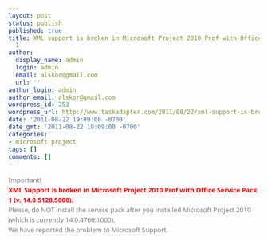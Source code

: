 ```yaml
---
layout: post
status: publish
published: true
title: XML support is broken in Microsoft Project 2010 Prof with Office Service Pack
  1
author:
  display_name: admin
  login: admin
  email: alskor@gmail.com
  url: ''
author_login: admin
author_email: alskor@gmail.com
wordpress_id: 253
wordpress_url: http://www.taskadapter.com/2011/08/22/xml-support-is-broken-in-microsoft-project-2010-prof-with-office-service-pack-1/
date: '2011-08-22 19:09:00 -0700'
date_gmt: '2011-08-22 19:09:00 -0700'
categories:
- microsoft project
tags: []
comments: []
---
```

<p><span style="background-color: white; color: #7a7a7a; font-family: 'Lucida Grande', 'Lucida Sans Unicode', 'Segoe UI', Helvetica, Arial, sans-serif; font-size: 13px; line-height: 20px;">Important!</span><br/><span style="background-color: white;"><b style="font-family: 'Lucida Grande', 'Lucida Sans Unicode', 'Segoe UI', Helvetica, Arial, sans-serif; font-size: 13px; line-height: 20px;"><span style="color: red;">XML Support is broken in Microsoft Project 2010 Prof with Office Service Pack 1 (v. 14.0.5128.5000).</span></b><br style="color: #7a7a7a; font-family: 'Lucida Grande', 'Lucida Sans Unicode', 'Segoe UI', Helvetica, Arial, sans-serif; font-size: 13px; line-height: 20px;" /><span style="color: #7a7a7a; font-family: 'Lucida Grande', 'Lucida Sans Unicode', 'Segoe UI', Helvetica, Arial, sans-serif; font-size: 13px; line-height: 20px;">Please, do NOT install the service pack after you installed Microsoft Project 2010 (which is currently 14.0.4760.1000).</span><br style="color: #7a7a7a; font-family: 'Lucida Grande', 'Lucida Sans Unicode', 'Segoe UI', Helvetica, Arial, sans-serif; font-size: 13px; line-height: 20px;" /><span style="color: #7a7a7a; font-family: 'Lucida Grande', 'Lucida Sans Unicode', 'Segoe UI', Helvetica, Arial, sans-serif; font-size: 13px; line-height: 20px;">We have reported the problem to Microsoft Support.</span></span></p>
